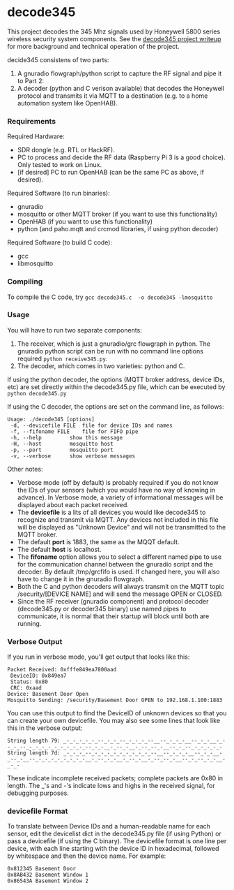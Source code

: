 # decode345
This project decodes the 345 Mhz signals used by Honeywell 5800 series wireless security system components.  See the [decode345 project writeup](https://denglend.github.io/decode345/) for more background and technical operation of the project.

decide345 consistens of two parts:

1. A gnuradio flowgraph/python script to capture the RF signal and pipe it to Part 2:
2. A decoder (python and C verison available) that decodes the Honeywell protocol and transmits it via MQTT to a destination (e.g. to a home automation system like OpenHAB).

### Requirements
Required Hardware:
- SDR dongle (e.g. RTL or HackRF).
- PC to process and decide the RF data (Raspberry Pi 3 is a good choice).  Only tested to work on Linux.
- [if desired] PC to run OpenHAB (can be the same PC as above, if desired).

Required Software (to run binaries):
- gnuradio
- mosquitto or other MQTT broker (if you want to use this functionality)
- OpenHAB (if you want to use this functionality)
- python (and paho.mqtt and crcmod libraries, if using python decoder)

Required Software (to build C code):
- gcc
- libmosquitto

### Compiling
To compile the C code, try `gcc decode345.c  -o decode345 -lmosquitto`

### Usage
You will have to run two separate components:
1. The receiver, which is just a gnuradio/grc flowgraph in python.  The gnuradio python script can be run with no command line options required `python receive345.py`.
2. The decoder, which comes in two varieties: python and C.

If using the python decoder, the options (MQTT broker address, device IDs, etc) are set directly within the decode345.py file, which can be executed by `python decode345.py`

If using the C decoder, the options are set on the command line, as follows:
```
Usage: ./decode345 [options]
 -d, --devicefile FILE	file for device IDs and names
 -f, --fifoname FILE	file for FIFO pipe
 -h, --help			show this message
 -H, --host			mosquitto host
 -p, --port			mosquitto port
 -v, --verbose		show verbose messages
 ```
Other notes:
- Verbose mode (off by default) is probably required if you do not know the IDs of your sensors (which you would have no way of knowing in advance).  In Verbose mode, a variety of informational messages will be displayed about each packet received.
- The **devicefile** is a lits of all devices you would like decode345 to recognize and transmit via MQTT.  Any devices not included in this file will be displayed as "Unknown Device" and will not be transmitted to the MQTT broker.
- The default **port** is 1883, the same as the MQQT default.
- The default **host** is localhost.
- The **fifoname** option allows you to select a different named pipe to use for the communication channel between the gnuradio script and the decoder.  By default /tmp/grcfifo is used.  If changed here, you will also have to change it in the gnuradio flowgraph.
- Both the C and python decoders will always transmit on the MQTT topic /security/[DEVICE NAME] and will send the message OPEN or CLOSED.
- Since the RF receiver (gnuradio component) and protocol decoder (decode345.py or decoder345 binary) use named pipes to communicate, it is normal that their startup will block until both are running.

### Verbose Output
If you run in verbose mode, you'll get output that looks like this:
```
Packet Received: 0xfffe849ea7800aad
 DeviceID: 0x849ea7
 Status: 0x80
 CRC: 0xaad
Device: Basement Door Open 
Mosquitto Sending: /security/Basement Door OPEN to 192.168.1.100:1883
```
You can use this output to find the DeviceID of unknown devices so that you can create your own devicefile.
You may also see some lines that look like this in the verbose output:
```
String length 79: _-_-_-_-_-_--_-_-_--_-_-_-_--__--_-_-_-__--_-_-__-_--_-_--_-_-_-_-_-_-_-_-_-_--_-_-__-_--_-__-_--_--_-__--_-_--_-_-_-_-_-
String length 7d: _-_-_-_--_-_-_-_-_-_-_-_-_-_--__--_-_-_-__--_-_-__-_--_-__--_-_-_-_-_-_-_-_-__-_--_-_-__-_--_-__-_--_--_-__--_-_--_-_-__-_-_-
```
These indicate incomplete received packets; complete packets are 0x80 in length.  The _'s and -'s indicate lows and highs in the received signal, for debugging purposes.

### devicefile Format
To translate between Device IDs and a human-readable name for each sensor, edit the devicelist dict in the decode345.py file (if using Python) or pass a devicefile (if using the C binary).
The devicefile format is one line per device, with each line starting with the device ID in hexadecimal, followed by whitespace and then the device name.  For example:
```
0x812345 Basement Door
0x8AB432 Basement Window 1
0x86543A Basement Window 2
```